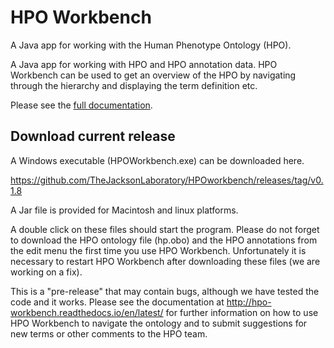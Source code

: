 # HPO Workbench
A Java app for working with the Human Phenotype Ontology (HPO).

A Java app for working with HPO and HPO annotation data. HPO Workbench can be used to get an overview of the HPO by navigating
through the hierarchy and displaying the term definition etc. 

Please see the [full documentation](http://hpo-workbench.readthedocs.io/en/latest/).

## Download current release

A Windows executable (HPOWorkbench.exe) can be downloaded here.

https://github.com/TheJacksonLaboratory/HPOworkbench/releases/tag/v0.1.8

A Jar file is provided for Macintosh and linux platforms.

A double click on these files should start the program. Please do not forget to
download the HPO ontology file (hp.obo) and the HPO annotations from the edit menu
the first time you use HPO Workbench. Unfortunately it is necessary to restart HPO Workbench 
after downloading these files (we are working on a fix). 

This is a "pre-release" that may contain bugs, although we have tested the code and it works.
Please see the documentation at http://hpo-workbench.readthedocs.io/en/latest/ for further
information on how to use HPO Workbench to navigate the ontology and to submit
suggestions for new terms or other comments to the HPO team.



